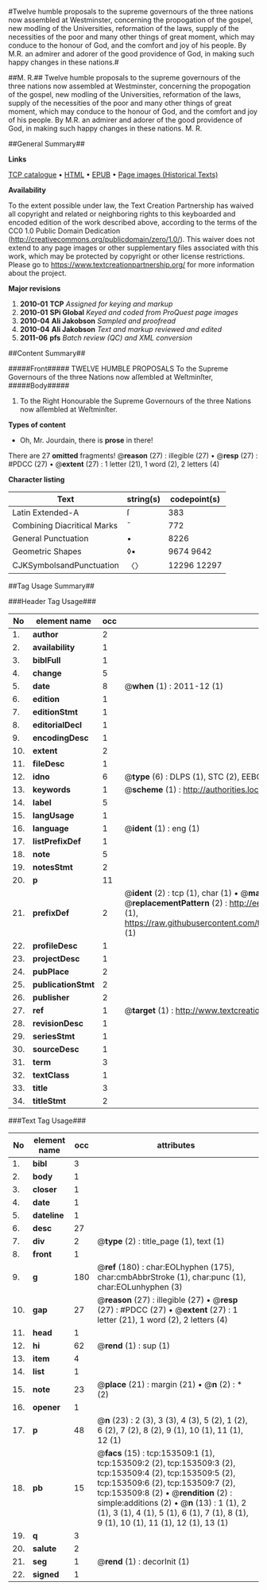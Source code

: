 #Twelve humble proposals to the supreme governours of the three nations now assembled at Westminster, concerning the propogation of the gospel, new modling of the Universities, reformation of the laws, supply of the necessities of the poor and many other things of great moment, which may conduce to the honour of God, and the comfort and joy of his people. By M.R. an admirer and adorer of the good providence of God, in making such happy changes in these nations.#

##M. R.##
Twelve humble proposals to the supreme governours of the three nations now assembled at Westminster, concerning the propogation of the gospel, new modling of the Universities, reformation of the laws, supply of the necessities of the poor and many other things of great moment, which may conduce to the honour of God, and the comfort and joy of his people. By M.R. an admirer and adorer of the good providence of God, in making such happy changes in these nations.
M. R.

##General Summary##

**Links**

[TCP catalogue](http://www.ota.ox.ac.uk/tcp/)  • 
[HTML](http://tei.it.ox.ac.uk/tcp/Texts-HTML/free/A92/A92239.html)  • 
[EPUB](http://tei.it.ox.ac.uk/tcp/Texts-EPUB/free/A92/A92239.epub) • 
[Page images (Historical Texts)](https://historicaltexts.jisc.ac.uk/eebo-99895924e)

**Availability**

To the extent possible under law, the Text Creation Partnership has waived all copyright and related or neighboring rights to this keyboarded and encoded edition of the work described above, according to the terms of the CC0 1.0 Public Domain Dedication (http://creativecommons.org/publicdomain/zero/1.0/). This waiver does not extend to any page images or other supplementary files associated with this work, which may be protected by copyright or other license restrictions. Please go to https://www.textcreationpartnership.org/ for more information about the project.

**Major revisions**

1. __2010-01__ __TCP__ *Assigned for keying and markup*
1. __2010-01__ __SPi Global__ *Keyed and coded from ProQuest page images*
1. __2010-04__ __Ali Jakobson__ *Sampled and proofread*
1. __2010-04__ __Ali Jakobson__ *Text and markup reviewed and edited*
1. __2011-06__ __pfs__ *Batch review (QC) and XML conversion*

##Content Summary##

#####Front#####
TWELVE HUMBLE PROPOSALS To the Supreme Governours of the three Nations now aſſembled at Weſtminſter,
#####Body#####

1. To the Right Honourable the Supreme Governours of the three Nations now aſſembled at Weſtminſter.

**Types of content**

  * Oh, Mr. Jourdain, there is **prose** in there!

There are 27 **omitted** fragments! 
 @__reason__ (27) : illegible (27)  •  @__resp__ (27) : #PDCC (27)  •  @__extent__ (27) : 1 letter (21), 1 word (2), 2 letters (4)

**Character listing**


|Text|string(s)|codepoint(s)|
|---|---|---|
|Latin Extended-A|ſ|383|
|Combining             Diacritical Marks|̄|772|
|General Punctuation|•|8226|
|Geometric Shapes|◊▪|9674 9642|
|CJKSymbolsandPunctuation|〈〉|12296 12297|

##Tag Usage Summary##

###Header Tag Usage###

|No|element name|occ|attributes|
|---|---|---|---|
|1.|__author__|2||
|2.|__availability__|1||
|3.|__biblFull__|1||
|4.|__change__|5||
|5.|__date__|8| @__when__ (1) : 2011-12 (1)|
|6.|__edition__|1||
|7.|__editionStmt__|1||
|8.|__editorialDecl__|1||
|9.|__encodingDesc__|1||
|10.|__extent__|2||
|11.|__fileDesc__|1||
|12.|__idno__|6| @__type__ (6) : DLPS (1), STC (2), EEBO-CITATION (1), PROQUEST (1), VID (1)|
|13.|__keywords__|1| @__scheme__ (1) : http://authorities.loc.gov/ (1)|
|14.|__label__|5||
|15.|__langUsage__|1||
|16.|__language__|1| @__ident__ (1) : eng (1)|
|17.|__listPrefixDef__|1||
|18.|__note__|5||
|19.|__notesStmt__|2||
|20.|__p__|11||
|21.|__prefixDef__|2| @__ident__ (2) : tcp (1), char (1)  •  @__matchPattern__ (2) : ([0-9\-]+):([0-9IVX]+) (1), (.+) (1)  •  @__replacementPattern__ (2) : http://eebo.chadwyck.com/downloadtiff?vid=$1&page=$2 (1), https://raw.githubusercontent.com/textcreationpartnership/Texts/master/tcpchars.xml#$1 (1)|
|22.|__profileDesc__|1||
|23.|__projectDesc__|1||
|24.|__pubPlace__|2||
|25.|__publicationStmt__|2||
|26.|__publisher__|2||
|27.|__ref__|1| @__target__ (1) : http://www.textcreationpartnership.org/docs/. (1)|
|28.|__revisionDesc__|1||
|29.|__seriesStmt__|1||
|30.|__sourceDesc__|1||
|31.|__term__|3||
|32.|__textClass__|1||
|33.|__title__|3||
|34.|__titleStmt__|2||


###Text Tag Usage###

|No|element name|occ|attributes|
|---|---|---|---|
|1.|__bibl__|3||
|2.|__body__|1||
|3.|__closer__|1||
|4.|__date__|1||
|5.|__dateline__|1||
|6.|__desc__|27||
|7.|__div__|2| @__type__ (2) : title_page (1), text (1)|
|8.|__front__|1||
|9.|__g__|180| @__ref__ (180) : char:EOLhyphen (175), char:cmbAbbrStroke (1), char:punc (1), char:EOLunhyphen (3)|
|10.|__gap__|27| @__reason__ (27) : illegible (27)  •  @__resp__ (27) : #PDCC (27)  •  @__extent__ (27) : 1 letter (21), 1 word (2), 2 letters (4)|
|11.|__head__|1||
|12.|__hi__|62| @__rend__ (1) : sup (1)|
|13.|__item__|4||
|14.|__list__|1||
|15.|__note__|23| @__place__ (21) : margin (21)  •  @__n__ (2) : * (2)|
|16.|__opener__|1||
|17.|__p__|48| @__n__ (23) : 2 (3), 3 (3), 4 (3), 5 (2), 1 (2), 6 (2), 7 (2), 8 (2), 9 (1), 10 (1), 11 (1), 12 (1)|
|18.|__pb__|15| @__facs__ (15) : tcp:153509:1 (1), tcp:153509:2 (2), tcp:153509:3 (2), tcp:153509:4 (2), tcp:153509:5 (2), tcp:153509:6 (2), tcp:153509:7 (2), tcp:153509:8 (2)  •  @__rendition__ (2) : simple:additions (2)  •  @__n__ (13) : 1 (1), 2 (1), 3 (1), 4 (1), 5 (1), 6 (1), 7 (1), 8 (1), 9 (1), 10 (1), 11 (1), 12 (1), 13 (1)|
|19.|__q__|3||
|20.|__salute__|2||
|21.|__seg__|1| @__rend__ (1) : decorInit (1)|
|22.|__signed__|1||
